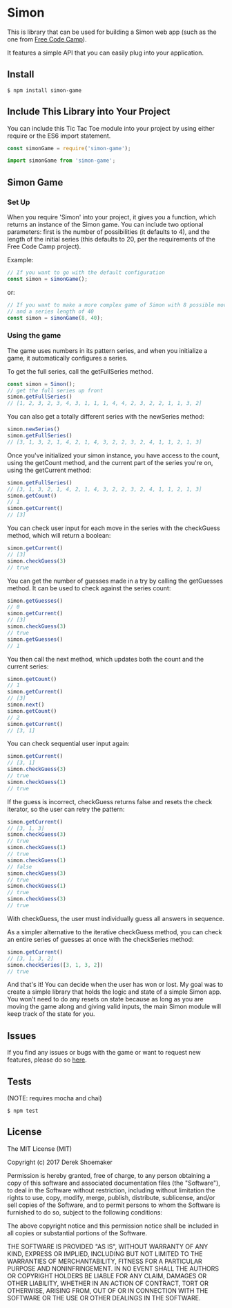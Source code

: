 # Simon

This is library that can be used for building a Simon web app (such as the one
from [Free Code Camp](https://www.freecodecamp.com/challenges/build-a-simon-game)).

It features a simple API that you can easily plug into your application.

## Install
    $ npm install simon-game

## Include This Library into Your Project
You can include this Tic Tac Toe module into your project by using either
require or the ES6 import statement.
```javascript
const simonGame = require('simon-game');
```
```javascript
import simonGame from 'simon-game';
```

## Simon Game

### Set Up
When you require 'Simon' into your project, it gives you a function,
which returns an instance of the Simon game. You can include two optional
parameters: first is the number of possibilities (it defaults to 4), and the
length of the initial series (this defaults to 20, per the requirements of the
Free Code Camp project).

Example:
```javascript
// If you want to go with the default configuration
const simon = simonGame();
```
or:
```javascript
// If you want to make a more complex game of Simon with 8 possible moves and
// and a series length of 40
const simon = simonGame(8, 40);
```

### Using the game
The game uses numbers in its pattern series, and when you initialize a game, it
automatically configures a series.

To get the full series, call the getFullSeries method.
```javascript
const simon = Simon();
// get the full series up front
simon.getFullSeries()
// [1, 2, 3, 2, 3, 4, 3, 1, 1, 1, 4, 4, 2, 3, 2, 2, 1, 1, 3, 2]
```

You can also get a totally different series with the newSeries method:

```javascript
simon.newSeries()
simon.getFullSeries()
// [3, 1, 3, 2, 1, 4, 2, 1, 4, 3, 2, 2, 3, 2, 4, 1, 1, 2, 1, 3]
```


Once you've initialized your simon instance, you have access to the count, using
the getCount method, and the current part of the series you're on, using the
getCurrent method:
```javascript
simon.getFullSeries()
// [3, 1, 3, 2, 1, 4, 2, 1, 4, 3, 2, 2, 3, 2, 4, 1, 1, 2, 1, 3]
simon.getCount()
// 1
simon.getCurrent()
// [3]
```

You can check user input for each move in the series with the checkGuess method,
which will return a boolean:
```javascript
simon.getCurrent()
// [3]
simon.checkGuess(3)
// true
```

You can get the number of guesses made in a try by calling the getGuesses method. It
can be used to check against the series count:
```javascript
simon.getGuesses()
// 0
simon.getCurrent()
// [3]
simon.checkGuess(3)
// true
simon.getGuesses()
// 1
```

You then call the next method, which updates both the count and the current
series:
```javascript
simon.getCount()
// 1
simon.getCurrent()
// [3]
simon.next()
simon.getCount()
// 2
simon.getCurrent()
// [3, 1]
```

You can check sequential user input again:
```javascript
simon.getCurrent()
// [3, 1]
simon.checkGuess(3)
// true
simon.checkGuess(1)
// true
```

If the guess is incorrect, checkGuess returns false and resets the check
iterator, so the user can retry the pattern:
```javascript
simon.getCurrent()
// [3, 1, 3]
simon.checkGuess(3)
// true
simon.checkGuess(1)
// true
simon.checkGuess(1)
// false
simon.checkGuess(3)
// true
simon.checkGuess(1)
// true
simon.checkGuess(3)
// true
```

With checkGuess, the user must individually guess all answers in sequence.

As a simpler alternative to the iterative checkGuess method, you can check an
entire series of guesses at once with the checkSeries method:
```javascript
simon.getCurrent()
// [3, 1, 3, 2]
simon.checkSeries([3, 1, 3, 2])
// true
```

And that's it! You can decide when the user has won or lost. My goal was to
create a simple library that holds the logic and state of a simple Simon app.
You won't need to do any resets on state because as long as you are moving the
game along and giving valid inputs, the main Simon module will keep track of the
state for you.

## Issues
If you find any issues or bugs with the game or want to request new features,
please do so [here](https://github.com/shoemakerdr/simon-api/issues).

## Tests
(NOTE: requires mocha and chai)

    $ npm test

## License

The MIT License (MIT)

Copyright (c) 2017 Derek Shoemaker

Permission is hereby granted, free of charge, to any person obtaining a copy of
this software and associated documentation files (the "Software"), to deal in
the Software without restriction, including without limitation the rights to
use, copy, modify, merge, publish, distribute, sublicense, and/or sell copies of
the Software, and to permit persons to whom the Software is furnished to do so,
subject to the following conditions:

The above copyright notice and this permission notice shall be included in all
copies or substantial portions of the Software.

THE SOFTWARE IS PROVIDED "AS IS", WITHOUT WARRANTY OF ANY KIND, EXPRESS OR
IMPLIED, INCLUDING BUT NOT LIMITED TO THE WARRANTIES OF MERCHANTABILITY, FITNESS
FOR A PARTICULAR PURPOSE AND NONINFRINGEMENT. IN NO EVENT SHALL THE AUTHORS OR
COPYRIGHT HOLDERS BE LIABLE FOR ANY CLAIM, DAMAGES OR OTHER LIABILITY, WHETHER
IN AN ACTION OF CONTRACT, TORT OR OTHERWISE, ARISING FROM, OUT OF OR IN
CONNECTION WITH THE SOFTWARE OR THE USE OR OTHER DEALINGS IN THE SOFTWARE.
